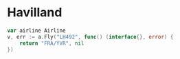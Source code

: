 # Havilland

```go
var airline Airline
v, err := a.Fly("LH492", func() (interface{}, error) {
	return "FRA/YVR", nil
})
```